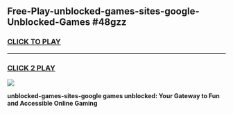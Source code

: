 
## Free-Play-unblocked-games-sites-google-Unblocked-Games #48gzz
<h3>
<a href="https://news.freeplayer.one?title=unblocked-games-sites-google&ref=8M">CLICK TO PLAY</a></h3>
<hr>

<h3>
<a href="https://news.freeplayer.one?title=unblocked-games-sites-google&ref=8M">CLICK 2 PLAY</a>
  
</h3>

<a href="https://news.freeplayer.one?title=unblocked-games-sites-google&ref=8M"><img src="https://clearcache.store/games.png"></a>


**unblocked-games-sites-google games unblocked: Your Gateway to Fun and Accessible Online Gaming**
